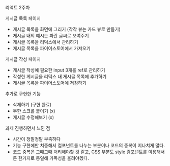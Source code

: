 리액트 2주차

게시글 목록 페이지

- 게시글 목록을 화면에 그리기 (각각 뷰는 카드 뷰로 만들기)
- 게시글 내의 예시는 파란 글씨로 보여주기
- 게시글 목록을 리덕스에서 관리하기
- 게시글 목록을 파이어스토어에서 가져오기

게시글 작성 페이지

- 게시글 작성에 필요한 input 3개를 ref로 관리하기
- 작성한 게시글을 리덕스 내 게시글 목록에 추가하기
- 게시글 목록을 파이어스토어에 저장하기

추가로 구현한 기능
- 삭제하기 (구현 완료)
- 무한 스크롤 붙이기 (x)
- 게시글 수정해보기 (x)

과제 진행하면서 느낀 점
- 시간이 정말정말 부족하다
- 기능 구현에만 치중해서 컴포넌트를 나누는 부분이나 코드의 중복이 지나치게 많다.
- 코드 중복은 그때그때 처리해야할 것 같고, CSS 부분도 style 컴포넌트를 이용해서든 한가지로 통일해 가독성을 올려야겠다.
